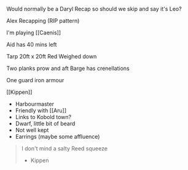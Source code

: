 Would normally be a Daryl Recap so should we skip and say it's Leo?

Alex Recapping (RIP pattern)

I'm playing [[Caenis]]

Aid has 40 mins left

Tarp 20ft x 20ft
	Red
	Weighed down

Two planks prow and aft
Barge has crenellations

One guard iron armour

[[Kippen]]
- Harbourmaster
- Friendly with [[Aru]]
- Links to Kobold town?
- Dwarf, little bit of beard
- Not well kept
- Earrings (maybe some affluence)
> I don't mind a salty Reed squeeze
> - Kippen


